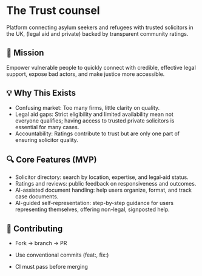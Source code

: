 # The Trust counsel
Platform connecting asylum seekers and refugees with trusted solicitors in the UK, (legal aid and private) backed by transparent community ratings.

## 🎯 Mission
Empower vulnerable people to quickly connect with credible, effective legal support, expose bad actors, and make justice more accessible.

## 💡 Why This Exists
- Confusing market: Too many firms, little clarity on quality.
- Legal aid gaps: Strict eligibility and limited availability mean not everyone qualifies; having access to trusted private solicitors is essential for many cases.
- Accountability: Ratings contribute to trust but are only one part of ensuring solicitor quality.

## 🔍 Core Features (MVP)
- Solicitor directory: search by location, expertise, and legal‑aid status.
- Ratings and reviews: public feedback on responsiveness and outcomes.
- AI-assisted document handling: help users organize, format, and track case documents.
- AI-guided self-representation: step-by-step guidance for users representing themselves, offering non-legal, signposted help.

 ## 🤝 Contributing
- Fork → branch → PR

- Use conventional commits (feat:, fix:)

- CI must pass before merging
